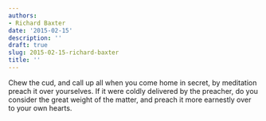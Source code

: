 ```yaml
---
authors:
- Richard Baxter
date: '2015-02-15'
description: ''
draft: true
slug: 2015-02-15-richard-baxter
title: ''
---
```

Chew the cud, and call up all when you come home in secret, by meditation preach it over yourselves. If it were coldly delivered by the preacher, do you consider the great weight of the matter, and preach it more earnestly over to your own hearts.



